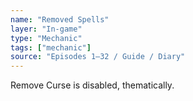 ```yaml
---
name: "Removed Spells"
layer: "In-game"
type: "Mechanic"
tags: ["mechanic"]
source: "Episodes 1–32 / Guide / Diary"
---
```

Remove Curse is disabled, thematically.
